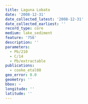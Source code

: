```yaml
---
title: Laguna Lobato
date: '2008-12-31'
date_collected_latest: '2008-12-31'
date_collected_earliest: ''
record_type: core
medium: lake_sediment
feature: '756'
description: ''
parameters:
  - Pb/210
  - C/14
  - Pb/extractable
publications:
  - cooke_etal08
geo_error: 0.0
geometry: ''
bbox: ~
longitude: ''
latitude: ''
---
```

